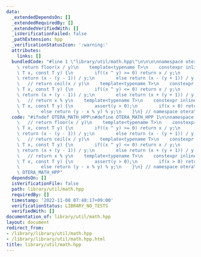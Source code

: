 ```yaml
---
data:
  _extendedDependsOn: []
  _extendedRequiredBy: []
  _extendedVerifiedWith: []
  _isVerificationFailed: false
  _pathExtension: hpp
  _verificationStatusIcon: ':warning:'
  attributes:
    links: []
  bundledCode: "#line 1 \"library/util/math.hpp\"\n\n\n\nnamespace otera {\n    //\
    \ return floor(x / y)\n    template<typename T>\n    constexpr inline T fld(const\
    \ T x, const T y) {\n        if((x ^ y) >= 0) return x / y;\n        if(y > 0)\
    \ return (x - (y - 1)) / y;\n        else return (x - (y + 1)) / y;\n    }\n \
    \   // return ceil(x / y)\n    template<typename T>\n    constexpr inline T ced(const\
    \ T x, const T y) {\n        if((x ^ y) <= 0) return x / y;\n        if(y > 0)\
    \ return (x + (y - 1)) / y;\n        else return (x + (y + 1)) / y;\n    }\n \
    \   // return x % y\n    template<typename T>\n    constexpr inline T rem(const\
    \ T x, const T y) {\n        assert(y > 0);\n        if(x > 0) return x % y;\n\
    \        else return (y - x % y) % y;\n    }\n} // namespace otera\n\n\n"
  code: "#ifndef OTERA_MATH_HPP\n#define OTERA_MATH_HPP 1\n\nnamespace otera {\n \
    \   // return floor(x / y)\n    template<typename T>\n    constexpr inline T fld(const\
    \ T x, const T y) {\n        if((x ^ y) >= 0) return x / y;\n        if(y > 0)\
    \ return (x - (y - 1)) / y;\n        else return (x - (y + 1)) / y;\n    }\n \
    \   // return ceil(x / y)\n    template<typename T>\n    constexpr inline T ced(const\
    \ T x, const T y) {\n        if((x ^ y) <= 0) return x / y;\n        if(y > 0)\
    \ return (x + (y - 1)) / y;\n        else return (x + (y + 1)) / y;\n    }\n \
    \   // return x % y\n    template<typename T>\n    constexpr inline T rem(const\
    \ T x, const T y) {\n        assert(y > 0);\n        if(x > 0) return x % y;\n\
    \        else return (y - x % y) % y;\n    }\n} // namespace otera\n\n#endif //\
    \ OTERA_MATH_HPP"
  dependsOn: []
  isVerificationFile: false
  path: library/util/math.hpp
  requiredBy: []
  timestamp: '2022-11-08 07:48:17+09:00'
  verificationStatus: LIBRARY_NO_TESTS
  verifiedWith: []
documentation_of: library/util/math.hpp
layout: document
redirect_from:
- /library/library/util/math.hpp
- /library/library/util/math.hpp.html
title: library/util/math.hpp
---
```

